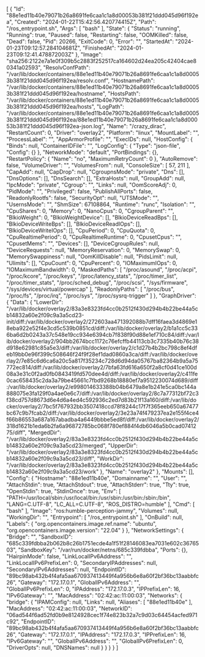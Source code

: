 [
    {
        "Id": "88e1ed11b40e79071b26a8691fe6caa1c1a8d00053b381f21ddd045d96f192ea",
        "Created": "2024-01-22T15:42:56.420774415Z",
        "Path": "/ros_entrypoint.sh",
        "Args": [
            "bash"
        ],
        "State": {
            "Status": "running",
            "Running": true,
            "Paused": false,
            "Restarting": false,
            "OOMKilled": false,
            "Dead": false,
            "Pid": 20266,
            "ExitCode": 0,
            "Error": "",
            "StartedAt": "2024-01-23T09:12:57.284104681Z",
            "FinishedAt": "2024-01-23T09:12:41.478872003Z"
        },
        "Image": "sha256:2122e7a1e0f309b5c2883f252517ca164602d24ea205c42404cae80341a02593",
        "ResolvConfPath": "/var/lib/docker/containers/88e1ed11b40e79071b26a8691fe6caa1c1a8d00053b381f21ddd045d96f192ea/resolv.conf",
        "HostnamePath": "/var/lib/docker/containers/88e1ed11b40e79071b26a8691fe6caa1c1a8d00053b381f21ddd045d96f192ea/hostname",
        "HostsPath": "/var/lib/docker/containers/88e1ed11b40e79071b26a8691fe6caa1c1a8d00053b381f21ddd045d96f192ea/hosts",
        "LogPath": "/var/lib/docker/containers/88e1ed11b40e79071b26a8691fe6caa1c1a8d00053b381f21ddd045d96f192ea/88e1ed11b40e79071b26a8691fe6caa1c1a8d00053b381f21ddd045d96f192ea-json.log",
        "Name": "/crazy_dirac",
        "RestartCount": 0,
        "Driver": "overlay2",
        "Platform": "linux",
        "MountLabel": "",
        "ProcessLabel": "",
        "AppArmorProfile": "",
        "ExecIDs": null,
        "HostConfig": {
            "Binds": null,
            "ContainerIDFile": "",
            "LogConfig": {
                "Type": "json-file",
                "Config": {}
            },
            "NetworkMode": "default",
            "PortBindings": {},
            "RestartPolicy": {
                "Name": "no",
                "MaximumRetryCount": 0
            },
            "AutoRemove": false,
            "VolumeDriver": "",
            "VolumesFrom": null,
            "ConsoleSize": [
                57,
                211
            ],
            "CapAdd": null,
            "CapDrop": null,
            "CgroupnsMode": "private",
            "Dns": [],
            "DnsOptions": [],
            "DnsSearch": [],
            "ExtraHosts": null,
            "GroupAdd": null,
            "IpcMode": "private",
            "Cgroup": "",
            "Links": null,
            "OomScoreAdj": 0,
            "PidMode": "",
            "Privileged": false,
            "PublishAllPorts": false,
            "ReadonlyRootfs": false,
            "SecurityOpt": null,
            "UTSMode": "",
            "UsernsMode": "",
            "ShmSize": 67108864,
            "Runtime": "runc",
            "Isolation": "",
            "CpuShares": 0,
            "Memory": 0,
            "NanoCpus": 0,
            "CgroupParent": "",
            "BlkioWeight": 0,
            "BlkioWeightDevice": [],
            "BlkioDeviceReadBps": [],
            "BlkioDeviceWriteBps": [],
            "BlkioDeviceReadIOps": [],
            "BlkioDeviceWriteIOps": [],
            "CpuPeriod": 0,
            "CpuQuota": 0,
            "CpuRealtimePeriod": 0,
            "CpuRealtimeRuntime": 0,
            "CpusetCpus": "",
            "CpusetMems": "",
            "Devices": [],
            "DeviceCgroupRules": null,
            "DeviceRequests": null,
            "MemoryReservation": 0,
            "MemorySwap": 0,
            "MemorySwappiness": null,
            "OomKillDisable": null,
            "PidsLimit": null,
            "Ulimits": [],
            "CpuCount": 0,
            "CpuPercent": 0,
            "IOMaximumIOps": 0,
            "IOMaximumBandwidth": 0,
            "MaskedPaths": [
                "/proc/asound",
                "/proc/acpi",
                "/proc/kcore",
                "/proc/keys",
                "/proc/latency_stats",
                "/proc/timer_list",
                "/proc/timer_stats",
                "/proc/sched_debug",
                "/proc/scsi",
                "/sys/firmware",
                "/sys/devices/virtual/powercap"
            ],
            "ReadonlyPaths": [
                "/proc/bus",
                "/proc/fs",
                "/proc/irq",
                "/proc/sys",
                "/proc/sysrq-trigger"
            ]
        },
        "GraphDriver": {
            "Data": {
                "LowerDir": "/var/lib/docker/overlay2/83a3e8323fd4cc0b2512f430d294b4b22be44a5cb14832a60e2f09c9a3a5cd23-init/diff:/var/lib/docker/overlay2/272603aa471392088b7dff16faea3d4869e18eba922e52f4e3cd5c539b0851cd/diff:/var/lib/docker/overlay2/b1a1cc5c336ba6d2b0243a37c548e19cc934e6394cb7f838f90d88e1ef710c84/diff:/var/lib/docker/overlay2/904bb2674bcc1172c76efcffb44113cb3c7335b40b76c38d918e62981c85a5e3/diff:/var/lib/docker/overlay2/c1d27b4b2bc798c8ef4dfeb19bb0e96f399c508646f24f9f28ef1dad0860a3ca/diff:/var/lib/docker/overlay2/7e85c6d6ca6a20c5a817f35234c728d6d94da05767ba82364b9a5a75772ec814/diff:/var/lib/docker/overlay2/7bfa63fd616a650f2a8cf0d41ce100d08a3e31c0f2ad0fb0843419fd570dee4d/diff:/var/lib/docker/overlay2/c411fe0cac658435c2da3a79be45661c7fbd9268b18880ef7a9512230074d689/diff:/var/lib/docker/overlay2/e998014633388b04b6479a8e1b241e5ca0bc144a888075e3fa129f0a4ae0e6c7/diff:/var/lib/docker/overlay2/8c7a77312bf72c3f38cd757d8673d6e4d6a4ed4c592936c2ed7d83b21f13a160/diff:/var/lib/docker/overlay2/7bc5f767932bb3507418ccd78f8244c17f7f365eeb650a67477bc67c9b7fcab2/diff:/var/lib/docker/overlay2/3e23a74f479237ea2e155f4ce4f66b86553a687a167abadba4a6449bbbe5ed8f/diff:/var/lib/docker/overlay2/318d1621b1eda6b2fa6a96872785bc068f780ef884f4db6046a5b0cad0741275/diff",
                "MergedDir": "/var/lib/docker/overlay2/83a3e8323fd4cc0b2512f430d294b4b22be44a5cb14832a60e2f09c9a3a5cd23/merged",
                "UpperDir": "/var/lib/docker/overlay2/83a3e8323fd4cc0b2512f430d294b4b22be44a5cb14832a60e2f09c9a3a5cd23/diff",
                "WorkDir": "/var/lib/docker/overlay2/83a3e8323fd4cc0b2512f430d294b4b22be44a5cb14832a60e2f09c9a3a5cd23/work"
            },
            "Name": "overlay2"
        },
        "Mounts": [],
        "Config": {
            "Hostname": "88e1ed11b40e",
            "Domainname": "",
            "User": "",
            "AttachStdin": true,
            "AttachStdout": true,
            "AttachStderr": true,
            "Tty": true,
            "OpenStdin": true,
            "StdinOnce": true,
            "Env": [
                "PATH=/usr/local/sbin:/usr/local/bin:/usr/sbin:/usr/bin:/sbin:/bin",
                "LANG=C.UTF-8",
                "LC_ALL=C.UTF-8",
                "ROS_DISTRO=humble"
            ],
            "Cmd": [
                "bash"
            ],
            "Image": "ros:humble-perception-jammy",
            "Volumes": null,
            "WorkingDir": "",
            "Entrypoint": [
                "/ros_entrypoint.sh"
            ],
            "OnBuild": null,
            "Labels": {
                "org.opencontainers.image.ref.name": "ubuntu",
                "org.opencontainers.image.version": "22.04"
            }
        },
        "NetworkSettings": {
            "Bridge": "",
            "SandboxID": "685c339fdbba2b062b8c26b1751ecde4a1f51f28146083ea7031e602c3676503",
            "SandboxKey": "/var/run/docker/netns/685c339fdbba",
            "Ports": {},
            "HairpinMode": false,
            "LinkLocalIPv6Address": "",
            "LinkLocalIPv6PrefixLen": 0,
            "SecondaryIPAddresses": null,
            "SecondaryIPv6Addresses": null,
            "EndpointID": "89bc98ab432b4f4afa5aa670937413449f4a956b6e8a60f2bf36bc13aabbfc26",
            "Gateway": "172.17.0.1",
            "GlobalIPv6Address": "",
            "GlobalIPv6PrefixLen": 0,
            "IPAddress": "172.17.0.3",
            "IPPrefixLen": 16,
            "IPv6Gateway": "",
            "MacAddress": "02:42:ac:11:00:03",
            "Networks": {
                "bridge": {
                    "IPAMConfig": null,
                    "Links": null,
                    "Aliases": [
                        "88e1ed11b40e"
                    ],
                    "MacAddress": "02:42:ac:11:00:03",
                    "NetworkID": "06ad544f6ad52fd0b9e8124928cec1f74e823b32a7c9d03c64454acfed971c92",
                    "EndpointID": "89bc98ab432b4f4afa5aa670937413449f4a956b6e8a60f2bf36bc13aabbfc26",
                    "Gateway": "172.17.0.1",
                    "IPAddress": "172.17.0.3",
                    "IPPrefixLen": 16,
                    "IPv6Gateway": "",
                    "GlobalIPv6Address": "",
                    "GlobalIPv6PrefixLen": 0,
                    "DriverOpts": null,
                    "DNSNames": null
                }
            }
        }
    }
]
